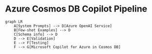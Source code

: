 
# Azure Cosmos DB Copilot Pipeline

```mermaid
graph LR
    A[System Prompts] --> D[Azure OpenAI Service]
    B[Few-shot Examples] --> D
    C[Schema info] --> D
    D --> E[Validation]
    E --> F[Testing]
    F --> G[Microsoft Copilot for Azure in Cosmos DB]
```
